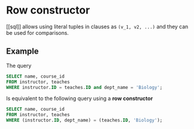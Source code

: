 # Row constructor
[[sql]] allows using literal tuples in clauses as `(v_1, v2, ...)` and they can be used for comparisons.

## Example
The query
```sql
SELECT name, course_id
FROM instructor, teaches
WHERE instructor.ID = teaches.ID and dept_name = 'Biology';
```

Is equivalent to the following query using a **row constructor**

```sql
SELECT name, course_id
FROM instructor, teaches
WHERE (instructor.ID, dept_name) = (teaches.ID, 'Biology');
```
